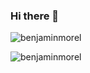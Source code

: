 ### Hi there 👋

<p align="left"> <img src="https://komarev.com/ghpvc/?username=benjaminmorel&label=Profile%20views&color=0e75b6&style=flat" alt="benjaminmorel" /> </p>

<!--
**BenjaminMorel/BenjaminMorel** is a ✨ _special_ ✨ repository because its `README.md` (this file) appears on your GitHub profile.

Here are some ideas to get you started:

- 🔭 I’m currently working on ...
- 🌱 I’m currently learning ...
- 👯 I’m looking to collaborate on ...
- 🤔 I’m looking for help with ...
- 💬 Ask me about ...
- 📫 How to reach me: ...
- 😄 Pronouns: ...
- ⚡ Fun fact: ...
-->
<p align="left"> <img src="https://komarev.com/ghpvc/?username=benjaminmorel&label=Profile%20views&color=0e75b6&style=flat" alt="benjaminmorel" /> </p>
